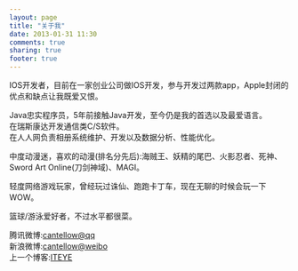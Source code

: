 ```yaml
---
layout: page
title: "关于我"
date: 2013-01-31 11:30
comments: true
sharing: true
footer: true
---
```

IOS开发者，目前在一家创业公司做IOS开发，参与开发过两款app，Apple封闭的优点和缺点让我既爱又恨。

Java忠实程序员，5年前接触Java开发，至今仍是我的首选以及最爱语言。<br>
在瑞斯康达开发通信类C/S软件。<br>
在人人网负责相册系统维护、开发以及数据分析、性能优化。

中度动漫迷，喜欢的动漫(排名分先后):海贼王、妖精的尾巴、火影忍者、死神、Sword Art Online(刀剑神域)、MAGI。

轻度网络游戏玩家，曾经玩过诛仙、跑跑卡丁车，现在无聊的时候会玩一下WOW。

篮球/游泳爱好者，不过水平都很菜。

腾讯微博:<a target='_blank' href="http://t.qq.com/kakashixuze">cantellow@qq</a><br>
新浪微博:<a target='_blank' href="http://weibo.com/cantellow">cantellow@weibo</a><br>
上一个博客:<a target='_blank' href="http://cantellow.iteye.com">ITEYE</a>
